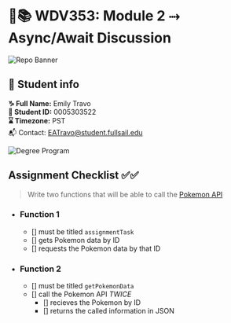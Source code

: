 # 🔐📚 WDV353: Module 2 ⤑ Async/Await Discussion

![Repo Banner](https://www.dropbox.com/scl/fi/2tg9yj1my4tu4e6r3ryhq/repobanner.png?rlkey=u81eqfslsjercs9je5r13s52u&raw=1)

## 🔗 Student info

**♑ Full Name:** Emily Travo <br>
**🔑 Student ID:** 0005303522 <br>
**⌛ Timezone:** PST <br>
📬 Contact: EATravo@student.fullsail.edu

![Degree Program](https://img.shields.io/badge/Degree-Web%20Development-orange?logo=gnometerminal)
<br>

## Assignment Checklist ✅✅

> Write two functions that will be able to call the [Pokemon API](https://pokeapi.co/docs/v2#pokemon)

- ### Function 1
  - [] must be titled `assignmentTask`
  - [] gets Pokemon data by ID
  - [] requests the Pokemon data by that ID
 
- ### Function 2
  - [] must be titled `getPokemonData`
  - [] call the Pokemon API *TWICE*
    - [] recieves the Pokemon by ID
    - [] returns the called information in JSON     
